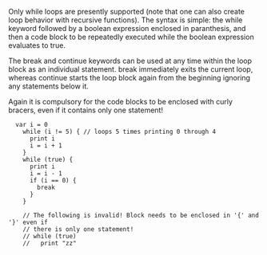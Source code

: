 Only while loops are presently supported (note that one can also create loop behavior with recursive functions). The syntax is simple: the while keyword followed by a boolean expression enclosed in paranthesis, and then a code block to be repeatedly executed while the boolean expression evaluates to true.

The break and continue keywords can be used at any time within the loop block as an individual statement. break immediately exits the current loop, whereas continue starts the loop block again from the beginning ignoring any statements below it.

Again it is compulsory for the code blocks to be enclosed with curly bracers, even if it contains only one statement!

```
  var i = 0
	while (i != 5) { // loops 5 times printing 0 through 4
	  print i
	  i = i + 1
	}
	while (true) {
	  print i
	  i = i - 1
	  if (i == 0) {
	    break
	  }
	}

	// The following is invalid! Block needs to be enclosed in '{' and '}' even if
	// there is only one statement!
	// while (true)
	//   print "zz"
```
